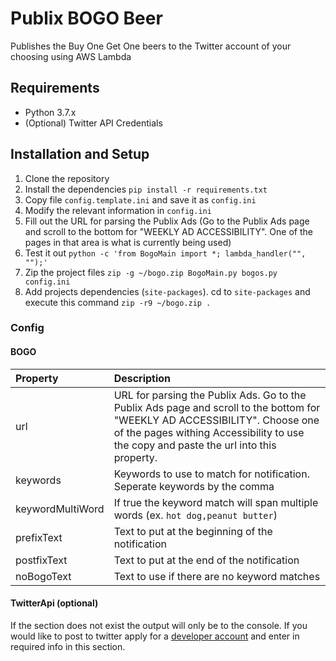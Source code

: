 # Publix BOGO Beer
Publishes the Buy One Get One beers to the Twitter account of your choosing using AWS Lambda

## Requirements
- Python 3.7.x
- (Optional) Twitter API Credentials

## Installation and Setup
1. Clone the repository
1. Install the dependencies `pip install -r requirements.txt`
1. Copy file `config.template.ini` and save it as `config.ini`
1. Modify the relevant information in `config.ini`
1. Fill out the URL for parsing the Publix Ads (Go to the Publix Ads page and scroll to the bottom for "WEEKLY AD ACCESSIBILITY". One of the pages in that area is what is currently being used)
1. Test it out `python -c 'from BogoMain import *; lambda_handler("", "");'`
1. Zip the project files `zip -g ~/bogo.zip BogoMain.py bogos.py config.ini`
1. Add projects dependencies (`site-packages`). cd to `site-packages` and execute this command `zip -r9 ~/bogo.zip .`

### Config
#### BOGO
| Property | Description |
| :--- | :--- |
| url | URL for parsing the Publix Ads. Go to the Publix Ads page and scroll to the bottom for "WEEKLY AD ACCESSIBILITY". Choose one of the pages withing Accessibility to use the copy and paste the url into this property. |
| keywords | Keywords to use to match for notification. Seperate keywords by the comma |
| keywordMultiWord | If true the keyword match will span multiple words (ex. `hot dog,peanut butter`) |
| prefixText | Text to put at the beginning of the notification |
| postfixText | Text to put at the end of the notification |
| noBogoText | Text to use if there are no keyword matches |

#### TwitterApi (optional)
If the section does not exist the output will only be to the console. If you would like to post to twitter apply for a [developer account](https://developer.twitter.com/en/apply-for-access) and enter in required info in this section.
